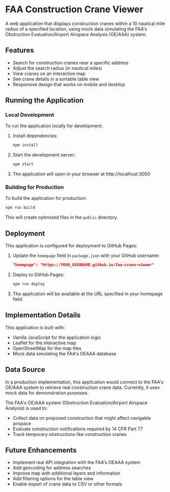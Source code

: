 # FAA Construction Crane Viewer

A web application that displays construction cranes within a 10 nautical mile radius of a specified location, using mock data simulating the FAA's Obstruction Evaluation/Airport Airspace Analysis (OE/AAA) system.

## Features

- Search for construction cranes near a specific address
- Adjust the search radius (in nautical miles)
- View cranes on an interactive map
- See crane details in a sortable table view
- Responsive design that works on mobile and desktop

## Running the Application

### Local Development

To run the application locally for development:

1. Install dependencies:
   ```bash
   npm install
   ```

2. Start the development server:
   ```bash
   npm start
   ```

3. The application will open in your browser at http://localhost:3000

### Building for Production

To build the application for production:

```bash
npm run build
```

This will create optimized files in the `public` directory.

## Deployment

This application is configured for deployment to GitHub Pages:

1. Update the `homepage` field in `package.json` with your GitHub username:
   ```json
   "homepage": "https://YOUR_USERNAME.github.io/faa-crane-viewer"
   ```

2. Deploy to GitHub Pages:
   ```bash
   npm run deploy
   ```

3. The application will be available at the URL specified in your homepage field

## Implementation Details

This application is built with:

- Vanilla JavaScript for the application logic
- Leaflet for the interactive map
- OpenStreetMap for the map tiles
- Mock data simulating the FAA's OEAAA database

## Data Source

In a production implementation, this application would connect to the FAA's OE/AAA system to retrieve real construction crane data. Currently, it uses mock data for demonstration purposes.

The FAA's OE/AAA system (Obstruction Evaluation/Airport Airspace Analysis) is used to:
- Collect data on proposed construction that might affect navigable airspace
- Evaluate construction notifications required by 14 CFR Part 77
- Track temporary obstructions like construction cranes

## Future Enhancements

- Implement real API integration with the FAA's OEAAA system
- Add geocoding for address searches
- Improve map with additional layers and information
- Add filtering options for the table view
- Enable export of crane data to CSV or other formats